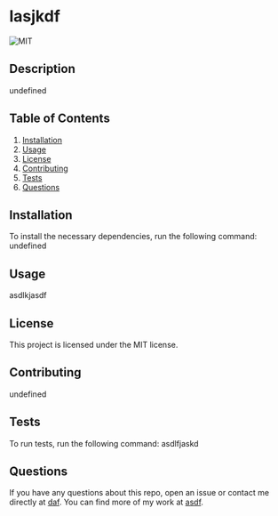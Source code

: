 # lasjkdf

  ![MIT](https://img.shields.io/badge/license-MIT-green)

  ## Description
  undefined

  ## Table of Contents
  1. [Installation](#installation)
  2. [Usage](#usage)
  3. [License](#license)
  4. [Contributing](#contributing)
  5. [Tests](#tests)
  6. [Questions](#questions)

  ## Installation
  To install the necessary dependencies, run the following command:
  undefined

  ## Usage
  asdlkjasdf

  ## License 
  This project is licensed under the MIT license.

  ## Contributing
  undefined

  ## Tests
  To run tests, run the following command:
  asdlfjaskd
  
  ## Questions
  If you have any questions about this repo, open an issue or contact me directly at [daf](mailto:daf).
  You can find more of my work at [asdf](https://www.github.com/asdf).

